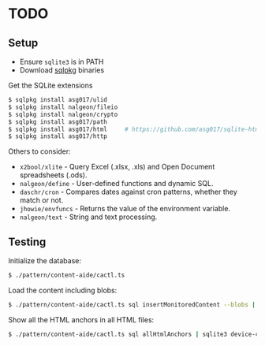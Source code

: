 # TODO

## Setup

- Ensure `sqlite3` is in PATH
- Download [sqlpkg](https://sqlpkg.org/) binaries

Get the SQLite extensions

```bash
$ sqlpkg install asg017/ulid
$ sqlpkg install nalgeon/fileio
$ sqlpkg install nalgeon/crypto
$ sqlpkg install asg017/path
$ sqlpkg install asg017/html     # https://github.com/asg017/sqlite-html/blob/main/docs.md
$ sqlpkg install asg017/http
```

Others to consider:

- `x2bool/xlite` - Query Excel (.xlsx, .xls) and Open Document spreadsheets
  (.ods).
- `nalgeon/define` - User-defined functions and dynamic SQL.
- `daschr/cron` - Compares dates against cron patterns, whether they match or
  not.
- `jhowie/envfuncs` - Returns the value of the environment variable.
- `nalgeon/text` - String and text processing.

## Testing

Initialize the database:

```bash
$ ./pattern/content-aide/cactl.ts
```

Load the content including blobs:

```bash
$ ./pattern/content-aide/cactl.ts sql insertMonitoredContent --blobs | sqlite3 device-content.sqlite.db
```

Show all the HTML anchors in all HTML files:

```bash
$ ./pattern/content-aide/cactl.ts sql allHtmlAnchors | sqlite3 device-content.sqlite.db --json
```
